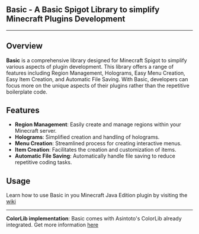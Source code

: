 ## Basic - A Basic Spigot Library to simplify Minecraft Plugins Development

***

## Overview

**Basic** is a comprehensive library designed for Minecraft Spigot to simplify various aspects of plugin development. This library offers a range of features including Region Management, Holograms, Easy Menu Creation, Easy Item Creation, and Automatic File Saving. With Basic, developers can focus more on the unique aspects of their plugins rather than the repetitive boilerplate code.

## Features

- **Region Management**: Easily create and manage regions within your Minecraft server.
- **Holograms**: Simplified creation and handling of holograms.
- **Menu Creation**: Streamlined process for creating interactive menus.
- **Item Creation**: Facilitates the creation and customization of items.
- **Automatic File Saving**: Automatically handle file saving to reduce repetitive coding tasks.


## Usage

Learn how to use Basic in you Minecraft Java Edition plugin by visiting the [wiki](https://github.com/Asintotoo/Basic/wiki/)

***
**ColorLib implementation**: Basic comes with Asintoto's ColorLib already integrated. Get more information [here](https://github.com/Asintotoo/ColorLib)
